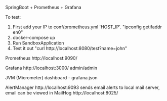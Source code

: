SpringBoot + Prometheus + Grafana

To test:
1. First add your IP to conf/prometheus.yml 'HOST_IP'. "ipconfig getifaddr en0"
2. docker-compose up
3. Run SandboxApplication
4. Test it out "curl http://localhost:8080/test?name=john"

Prometheus http://localhost:9090/

Grafana http://localhost:3000/ admin/admin

JVM (Micrometer) dashboard - grafana.json

AlertManager http://localhost:9093 sends email alerts to local mail server, email can be viewed in MailHog http://localhost:8025/
